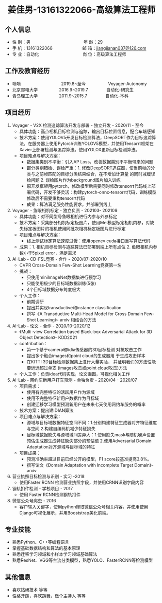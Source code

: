  <center>
     <h1>姜佳男-13161322066-高级算法工程师</h1>
 </center>

## 个人信息 

* 性 别：男&emsp;&emsp;&emsp;&emsp;&emsp;&emsp;&emsp;&emsp;&emsp;&emsp;&emsp;&emsp;&ensp;年 龄：29  
* 手 机：13161322066 &emsp;&emsp;&emsp;&emsp;&emsp;&emsp;&ensp;  邮 箱：jiangjianan037@126.com    
* 专 业：自动化 &emsp;&emsp;&emsp;&emsp;&emsp;&emsp;&emsp;&emsp;&emsp;&emsp;岗 位：高级算法工程师

## 工作及教育经历


* 嘀嘀&emsp;&emsp;&emsp;&emsp;&emsp;&emsp;&emsp;&emsp;&emsp;&ensp;2019.8~至今&emsp;&emsp;&emsp;&emsp;&emsp; Voyager-Autonomy       
* 北京邮电大学&emsp;&emsp;&emsp;&emsp;&emsp;2016.9~2019.7&emsp;&emsp;&emsp;&emsp; 自动化-研究生         
* 青岛理工大学&emsp;&emsp;&emsp;&emsp;&emsp;2011.9~2015.7&emsp;&emsp;&emsp;&emsp; 自动化-本科  


## 项目经历

1. Voyager - V2X 检测追踪算法开发与部署 - 独立开发 - 2020/11 - 至今 
    * 具体功能：高点相机目标检测与追踪，输出目标位置信息，配合车端感知
    * 技术方案：使用YOLOV5开发目标检测算法，DeepSORT作为目标追踪算法，在服务器上使用Pytorch训练YOLOV5模型，并使用Tensorrt框架在Xavier上部署检测与追踪算法。使用YOLOX更新目标检测算法。
    * 项目难点与解决方案：
        * 数据集类别不平衡：引入AP Loss，改善数据类别不平衡带来的问题
        * 部分类别错检、误检严重：1. 修改DeepSORT追踪器，使当前帧的分类与之前帧匹配的目标分类结果结合，在不增加计算量
的同时减缓误检问题 2. 误检图片作为background图片加入训练
        * 原开发框架用pytorch，修改模型后需要同时修改tensorrt代码线上部署代码，开发不够灵活：构建pytorch-onnx-tensorrt代码，训练模型修改后不需要重构tensorrt代码
        * 成果：算法满足服务性能要求，并部署到线上
2. Voyager - 鱼眼相机标定 - 独立负责 - 202103- 202106
    * 具体功能：对不同型号鱼眼相机进行内参与外参标定
    * 技术方案：采集部分相机标定板图片，使用Mei模型标定相机内参，对缺失标定板图片的相机使用同批次相机标定板图片进行标定
    * 项目难点与解决方案：
        *  线上测试标定算法速度过慢：使用opencv cuda接口重写算法代码
    * 成果：1. 相机目标检测与追踪算法已部署到端上所有点位  2. 鱼眼相机内参数小于5pixel error，满足需求 
3. AI-Lab - CD-FSL竞赛 - 合作 - 2020/07-2020/10
    * CVPR Cross-Domain Few-Shot Learning竞赛第一名
    * 挑战：
        * 只使用miniImageNet数据集进行预学习
        * 只能使用极少的目标域数据训练(5张)
        * 4个目标域数据分布跨度极大
    * 个人工作：
        * 前期调研
        * 提出并实现transductive和instance classification
        * 撰写《A Transductive Multi-Head Model for Cross Domain Few-Shot Learning》- arxiv
相结合的方法
4. AI-Lab - 论文 - 合作 - 2020/10-2020/12
    * 《Multi-view Correlation based Black-box Adversarial Attack for 3D Object Detection》- KDD2021
    * contribution：
        * 第一个基于camera和lidia传感器的3D目标检测
对抗攻击工作
        * 提出多个融合images和point cloud的生成器用
于生成攻击样本
        * 在KITTI 3D目标检测数据集上进行大量实验，
并证明我们的方法性能要远远超过单支
(images攻击或point cloud攻击)方法
    * 个人工作：负责idea代码实现，论文画图，可视化相关工作
5. AI-Lab - 网约车新用户打车预测 - 单独负责 - 2020/04 - 2020/07
    * 项目需求：
        * 使用有完整特征的活跃用户作为源域 
        * 使用不完整特征新用户数据作为目标域 
        * 创建迁移学习模型预测新用户在未来七天使用网约车服务的概率
    * 技术方案：提出建IDIAN算法
    * 项目难点与解决方案：
        * 源域与目标域数据特征空间不同：1.分别构建特征生成器对齐特征维度与空间 2.构建自编码机减少特征损失
        * 目标域数据缺失与源域域间差异大：1.使用缺失mask与随机噪声设置预估生成器生成特征缺失部分的预估值 2.使用Adversarial Domain Adaptation对齐源域与目标域的特征
    * 项目成果： 
        * 预测准确率超过目前已经公开的模型，F1 score较基准提高3.8%。
        * 撰写论文《Domain Adaptation with Incomplete Target Domain》- arxiv
6. 营业执照目标检测与识别 - 实习 -2018
    * 使用Faster RCNN 检测营业执照字段，并使用CRNN识别字段内容
7. 钢轨扣件检测 - 学校项目 - 2017
    * 使用 Faster RCNN检测钢轨扣件
8. 微信公众号爬虫 - 2016
    * 客户输入关键字，使用python爬取微信公众号相关内容，并使用使用Django可视化展示，并用Booststrap美化前端。



## 专业技能

* 熟悉Python、C++等编程语言
* 掌握基础数据结构和算法的基本原理
* 熟悉迁移学习领域和小样本学习领域基础算法
* 熟悉ResNet、VGG等主流分类模型，熟悉YOLO、FasterRCNN等检测模型


## 其他信息 
* 喜欢钻研技术 等等
* 性格开朗，喜欢跳舞，做个主持人 等等 



